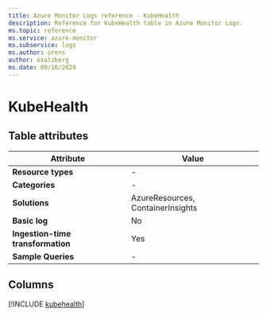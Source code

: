```yaml
---
title: Azure Monitor Logs reference - KubeHealth
description: Reference for KubeHealth table in Azure Monitor Logs.
ms.topic: reference
ms.service: azure-monitor
ms.subservice: logs
ms.author: orens
author: osalzberg
ms.date: 09/16/2024
---
```


# KubeHealth




## Table attributes

|Attribute|Value|
|---|---|
|**Resource types**|-|
|**Categories**|-|
|**Solutions**| AzureResources, ContainerInsights|
|**Basic log**|No|
|**Ingestion-time transformation**|Yes|
|**Sample Queries**|-|



## Columns
  
[!INCLUDE [kubehealth](~/reusable-content/ce-skilling/azure/includes/azure-monitor/reference/tables/kubehealth-include.md)]
